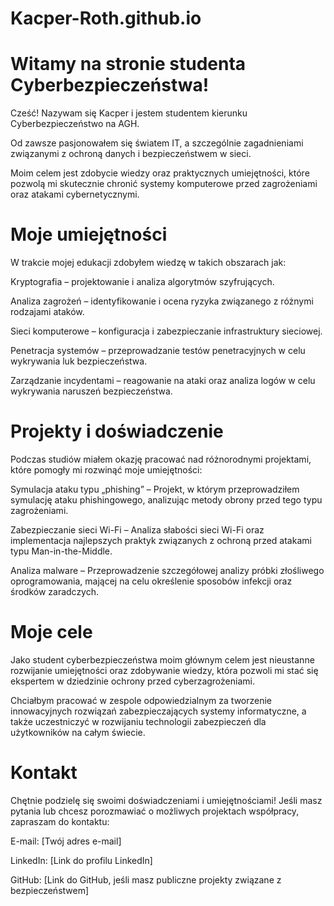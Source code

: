 # Kacper-Roth.github.io
# Witamy na stronie studenta Cyberbezpieczeństwa!
Cześć! Nazywam się Kacper i jestem studentem kierunku Cyberbezpieczeństwo na AGH.

Od zawsze pasjonowałem się światem IT, a szczególnie zagadnieniami związanymi z ochroną danych i bezpieczeństwem w sieci.

Moim celem jest zdobycie wiedzy oraz praktycznych umiejętności, które pozwolą mi skutecznie chronić systemy komputerowe przed zagrożeniami oraz atakami cybernetycznymi.

# Moje umiejętności
W trakcie mojej edukacji zdobyłem wiedzę w takich obszarach jak:

Kryptografia – projektowanie i analiza algorytmów szyfrujących.

Analiza zagrożeń – identyfikowanie i ocena ryzyka związanego z różnymi rodzajami ataków.

Sieci komputerowe – konfiguracja i zabezpieczanie infrastruktury sieciowej.

Penetracja systemów – przeprowadzanie testów penetracyjnych w celu wykrywania luk bezpieczeństwa.

Zarządzanie incydentami – reagowanie na ataki oraz analiza logów w celu wykrywania naruszeń bezpieczeństwa.

# Projekty i doświadczenie
Podczas studiów miałem okazję pracować nad różnorodnymi projektami, które pomogły mi rozwinąć moje umiejętności:

Symulacja ataku typu „phishing” – Projekt, w którym przeprowadziłem symulację ataku phishingowego, analizując metody obrony przed tego typu zagrożeniami.

Zabezpieczanie sieci Wi-Fi – Analiza słabości sieci Wi-Fi oraz implementacja najlepszych praktyk związanych z ochroną przed atakami typu Man-in-the-Middle.

Analiza malware – Przeprowadzenie szczegółowej analizy próbki złośliwego oprogramowania, mającej na celu określenie sposobów infekcji oraz środków zaradczych.

# Moje cele
Jako student cyberbezpieczeństwa moim głównym celem jest nieustanne rozwijanie umiejętności oraz zdobywanie wiedzy, która pozwoli mi stać się ekspertem w dziedzinie ochrony przed cyberzagrożeniami. 

Chciałbym pracować w zespole odpowiedzialnym za tworzenie innowacyjnych rozwiązań zabezpieczających systemy informatyczne, a także uczestniczyć w rozwijaniu technologii zabezpieczeń dla użytkowników na całym świecie.

# Kontakt
Chętnie podzielę się swoimi doświadczeniami i umiejętnościami! Jeśli masz pytania lub chcesz porozmawiać o możliwych projektach współpracy, zapraszam do kontaktu:

E-mail: [Twój adres e-mail]

LinkedIn: [Link do profilu LinkedIn]

GitHub: [Link do GitHub, jeśli masz publiczne projekty związane z bezpieczeństwem]
